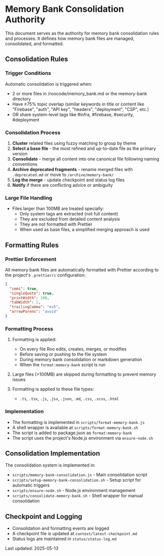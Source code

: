 # Memory Bank Consolidation Authority

This document serves as the authority for memory bank consolidation rules and processes. It defines how memory bank files are managed, consolidated, and formatted.

## Consolidation Rules

### Trigger Conditions

Automatic consolidation is triggered when:
- 2 or more files in /roocode/memory_bank.md or the memory-bank directory
- Have ≥75% topic overlap (similar keywords in title or content like "Firebase", "auth", "API key", "headers", "deployment", "CSP", etc.)
- OR share system-level tags like #infra, #firebase, #security, #deployment

### Consolidation Process

1. **Cluster** related files using fuzzy matching to group by theme
2. **Select a base file** - the most refined and up-to-date file as the primary version
3. **Consolidate** - merge all content into one canonical file following naming conventions
4. **Archive deprecated fragments** - rename merged files with `.deprecated.md` or move to `/archive/memory-bank/`
5. **Log the merge** - update checkpoint and status log files
6. **Notify** if there are conflicting advice or ambiguity

### Large File Handling

- Files larger than 100MB are treated specially:
  - Only system tags are extracted (not full content)
  - They are excluded from detailed content analysis
  - They are not formatted with Prettier
  - When used as base files, a simplified merging approach is used

## Formatting Rules

### Prettier Enforcement

All memory bank files are automatically formatted with Prettier according to the project's `.prettierrc` configuration:

```json
{
  "semi": true,
  "singleQuote": true,
  "printWidth": 100,
  "tabWidth": 2,
  "trailingComma": "es5",
  "arrowParens": "avoid"
}
```

### Formatting Process

1. Formatting is applied:
   - On every file Roo edits, creates, merges, or modifies
   - Before saving or pushing to the file system
   - During memory bank consolidation or markdown generation
   - When the `format:memory-bank` script is run

2. Large files (>100MB) are skipped during formatting to prevent memory issues

3. Formatting is applied to these file types:
   - `.ts`, `.tsx`, `.js`, `.jsx`, `.json`, `.md`, `.css`, `.scss`, `.html`

### Implementation

- The formatting is implemented in `scripts/format-memory-bank.js`
- A shell wrapper is available at `scripts/format-memory-bank.sh`
- The script is added to package.json as `format:memory-bank`
- The script uses the project's Node.js environment via `ensure-node.sh`

## Consolidation Implementation

The consolidation system is implemented in:
- `scripts/memory-bank-consolidation.js` - Main consolidation script
- `scripts/setup-memory-bank-consolidation.sh` - Setup script for automatic triggers
- `scripts/ensure-node.sh` - Node.js environment management
- `scripts/consolidate-memory-bank.sh` - Shell wrapper for manual consolidation

## Checkpoint and Logging

- Consolidation and formatting events are logged
- A checkpoint file is updated at `context/latest-checkpoint.md`
- Status logs are maintained in `status/status-log.md`

Last updated: 2025-05-13